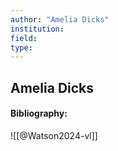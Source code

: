 ```yaml
---
author: "Amelia Dicks"
institution:
field:
type:
---
```


## Amelia Dicks
#### Bibliography:

![[@Watson2024-vl]]